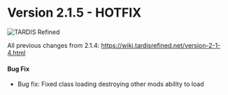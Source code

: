 # Version 2.1.5 - HOTFIX

![TARDIS Refined](tardis_refined_v2_1.png)

All previous changes from 2.1.4: https://wiki.tardisrefined.net/version-2-1-4.html

#### Bug Fix
- Bug fix: Fixed class loading destroying other mods ability to load
